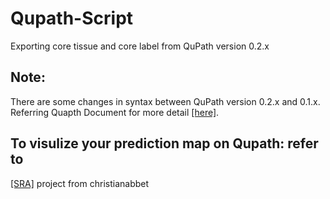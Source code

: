 # Qupath-Script
Exporting core tissue and core label from QuPath version 0.2.x
## Note:
There are some changes in syntax between QuPath version 0.2.x and 0.1.x. Referring Quapth Document for more detail [[here]](https://qupath.readthedocs.io/en/latest/).

## To visulize your prediction map on Qupath: refer to 
[[SRA]](https://github.com/christianabbet/SRA) project from christianabbet 
